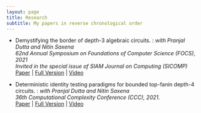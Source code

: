 ```yaml
---
layout: page
title: Research
subtitle: My papers in reverse chronological order
---
```


- Demystifying the border of depth-3 algebraic circuits.
: *with Pranjal Dutta and Nitin Saxena* <br/>
*62nd Annual Symposium on Foundations of Computer Science (FOCS), 2021*  <br/>
*Invited in the special issue of SIAM Journal on Computing (SICOMP)*<br/>
[Paper](/papers/border-depth3-confversion.pdf) | [Full Version](/papers/border-depth3.pdf) | [Video](https://youtu.be/z8cVPKhmrLU)

- Deterministic identity testing paradigms for bounded top-fanin depth-4 circuits.
: *with Pranjal Dutta and Nitin Saxena* <br/>
*36th Computational Complexity Conference (CCC), 2021.* <br/>
[Paper](/papers/pit-depth4-didi.pdf) | [Full Version](/papers/pit-depth4-didi-fullversion.pdf) | [Video](https://youtu.be/kK4283WJ7HI)
